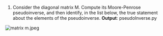 1) Consider the diagonal matrix M. Compute its Moore-Penrose pseudoinverse, and then identify, in the list below, the true statement about the elements of the pseudoinverse. **Output**: pseudoInverse.py

![matrix m.jpeg](https://github.com/shngli/Data-mining/blob/master/Clustering/matrix%20m.jpeg)
